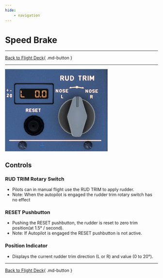 ```yaml
---
hide:
    - navigation
---
```


# Speed Brake

---

[Back to Flight Deck](../index.md){ .md-button }

---

![Rudder Trim Panel](../../../assets/a32nx-briefing/pedestal/Rudder-trim-Panel.jpg "Rudder Trim Panel")


## Controls

###  RUD TRIM Rotary Switch

- Pilots can in manual flight use the RUD TRIM to apply rudder.
- Note: When the autopilot is engaged the rudder trim rotary switch has no effect

### RESET Pushbutton

- Pushing the RESET pushbutton, the rudder is reset to zero trim position(at 1.5° / second).
- Note: If Autopilot is engaged the RESET pushbutton is not active.

### Position Indicator

- Displays the current rudder trim direction (L or R) and value (0 to 20°).


---

[Back to Flight Deck](../index.md){ .md-button }




